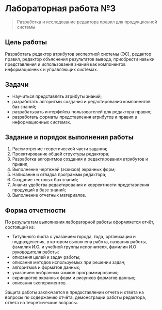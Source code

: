 # Лабораторная работа №3

> Разработка и исследование редактора правил для продукционной системы

## Цель работы

Разработать редактор атрибутов экспертной системы (ЭС), редактор правил, редактор объяснения
результатов вывода, приобрести навыки представления и использования знаний как компонентов
информационных и управляющих системах.

## Задачи

* Научиться представлять атрибуты знаний;
* разработать алгоритмы создания и редактирования компонентов баз знаний;
* разрабатывать интерфейсы пользователей для редактора правил;
* разработать форматы представления атрибутов и правил в информационных системах.

## Задание и порядок выполнения работы

1. Рассмотрение теоретической части задания;
2. Проектирование общей структуры редактора;
3. Разработка алгоритмов создания и редактирования атрибутов и привил;
4. Выполнение чертежей (эскизов) экранных форм;
5. Написание и отладка программы редактора;
6. Создание тестовых баз знаний;
7. Анализ удобства редактирования и корректности представления продукций в базе знаний;
8. Выполнение отчетных материалов.

## Форма отчетности

По результатам выполнения лабораторной работы оформляется отчёт, состоящий из:

* Титульного листа с указанием города, года, организации и подразделения, в котором выполнена работа, названия работы,
  фамилия И.О. и учебной группы исполнителя, фамилии И.О руководителя работы;
* описания целей и задач работы;
* описания методов используемых при решении задач;
* алгоритмов и форматов данных;
* указанием выбранных языков программирования;
* скриншотов экранных форм и рисунков форматов данных;
* описания экспериментов.

Защита работы заключается в предоставлении отчета и ответа на
вопросы по содержанию отчёта, демонстрации работы редактора, ответа
на теоретические вопросы.
